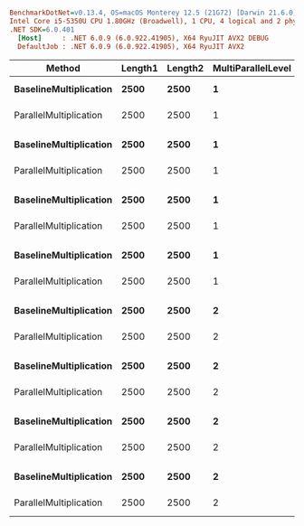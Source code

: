 ``` ini

BenchmarkDotNet=v0.13.4, OS=macOS Monterey 12.5 (21G72) [Darwin 21.6.0]
Intel Core i5-5350U CPU 1.80GHz (Broadwell), 1 CPU, 4 logical and 2 physical cores
.NET SDK=6.0.401
  [Host]     : .NET 6.0.9 (6.0.922.41905), X64 RyuJIT AVX2 DEBUG
  DefaultJob : .NET 6.0.9 (6.0.922.41905), X64 RyuJIT AVX2


```
|                 Method | Length1 | Length2 | MultiParallelLevel | AddParallelLevel | DensityLevel |        Mean |     Error |    StdDev |      Median | Ratio | RatioSD |
|----------------------- |-------- |-------- |------------------- |----------------- |------------- |------------:|----------:|----------:|------------:|------:|--------:|
| **BaselineMultiplication** |    **2500** |    **2500** |                  **1** |                **0** |            **1** |  **1,662.5 ms** |  **30.69 ms** |  **70.52 ms** |  **1,649.7 ms** |  **1.00** |    **0.00** |
| ParallelMultiplication |    2500 |    2500 |                  1 |                0 |            1 |  1,674.9 ms |  31.35 ms |  30.79 ms |  1,661.1 ms |  0.98 |    0.04 |
|                        |         |         |                    |                  |              |             |           |           |             |       |         |
| **BaselineMultiplication** |    **2500** |    **2500** |                  **1** |                **0** |           **10** |    **535.3 ms** |   **4.95 ms** |   **4.13 ms** |    **535.5 ms** |  **1.00** |    **0.00** |
| ParallelMultiplication |    2500 |    2500 |                  1 |                0 |           10 |    533.8 ms |  10.63 ms |  11.81 ms |    531.4 ms |  1.00 |    0.03 |
|                        |         |         |                    |                  |              |             |           |           |             |       |         |
| **BaselineMultiplication** |    **2500** |    **2500** |                  **1** |                **1** |            **1** |  **1,648.8 ms** |  **24.96 ms** |  **20.84 ms** |  **1,646.5 ms** |  **1.00** |    **0.00** |
| ParallelMultiplication |    2500 |    2500 |                  1 |                1 |            1 | 24,096.0 ms | 226.85 ms | 177.11 ms | 24,074.0 ms | 14.61 |    0.19 |
|                        |         |         |                    |                  |              |             |           |           |             |       |         |
| **BaselineMultiplication** |    **2500** |    **2500** |                  **1** |                **1** |           **10** |    **858.3 ms** |  **71.77 ms** | **210.50 ms** |    **816.6 ms** |  **1.00** |    **0.00** |
| ParallelMultiplication |    2500 |    2500 |                  1 |                1 |           10 | 12,102.0 ms | 314.86 ms | 888.06 ms | 11,733.0 ms | 14.63 |    3.39 |
|                        |         |         |                    |                  |              |             |           |           |             |       |         |
| **BaselineMultiplication** |    **2500** |    **2500** |                  **2** |                **0** |            **1** |  **1,651.5 ms** |  **26.81 ms** |  **39.30 ms** |  **1,648.2 ms** |  **1.00** |    **0.00** |
| ParallelMultiplication |    2500 |    2500 |                  2 |                0 |            1 |  1,609.8 ms |  30.86 ms |  37.90 ms |  1,601.1 ms |  0.97 |    0.04 |
|                        |         |         |                    |                  |              |             |           |           |             |       |         |
| **BaselineMultiplication** |    **2500** |    **2500** |                  **2** |                **0** |           **10** |    **533.0 ms** |   **9.72 ms** |   **8.61 ms** |    **532.5 ms** |  **1.00** |    **0.00** |
| ParallelMultiplication |    2500 |    2500 |                  2 |                0 |           10 |    486.6 ms |   9.64 ms |  10.72 ms |    485.5 ms |  0.91 |    0.03 |
|                        |         |         |                    |                  |              |             |           |           |             |       |         |
| **BaselineMultiplication** |    **2500** |    **2500** |                  **2** |                **1** |            **1** |  **1,657.0 ms** |  **32.85 ms** |  **40.34 ms** |  **1,644.7 ms** |  **1.00** |    **0.00** |
| ParallelMultiplication |    2500 |    2500 |                  2 |                1 |            1 | 16,202.9 ms | 321.28 ms | 641.62 ms | 16,070.3 ms |  9.84 |    0.51 |
|                        |         |         |                    |                  |              |             |           |           |             |       |         |
| **BaselineMultiplication** |    **2500** |    **2500** |                  **2** |                **1** |           **10** |    **546.1 ms** |   **9.27 ms** |  **12.69 ms** |    **544.1 ms** |  **1.00** |    **0.00** |
| ParallelMultiplication |    2500 |    2500 |                  2 |                1 |           10 |  7,693.1 ms | 148.08 ms | 145.44 ms |  7,679.1 ms | 14.08 |    0.45 |
